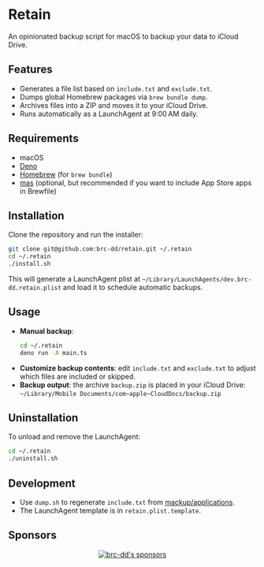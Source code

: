 # Retain

An opinionated backup script for macOS to backup your data to iCloud Drive.

## Features

- Generates a file list based on `include.txt` and `exclude.txt`.
- Dumps global Homebrew packages via `brew bundle dump`.
- Archives files into a ZIP and moves it to your iCloud Drive.
- Runs automatically as a LaunchAgent at 9:00 AM daily.

## Requirements

- macOS
- [Deno](https://deno.land/)
- [Homebrew](https://brew.sh/) (for `brew bundle`)
- [mas](https://github.com/mas-cli/mas) (optional, but recommended if you want to include App Store
  apps in Brewfile)

## Installation

Clone the repository and run the installer:

```bash
git clone git@github.com:brc-dd/retain.git ~/.retain
cd ~/.retain
./install.sh
```

This will generate a LaunchAgent plist at `~/Library/LaunchAgents/dev.brc-dd.retain.plist` and load
it to schedule automatic backups.

## Usage

- **Manual backup**:
  ```sh
  cd ~/.retain
  deno run -A main.ts
  ```
- **Customize backup contents**: edit `include.txt` and `exclude.txt` to adjust which files are
  included or skipped.
- **Backup output**: the archive `backup.zip` is placed in your iCloud Drive:
  `~/Library/Mobile Documents/com~apple~CloudDocs/backup.zip`

## Uninstallation

To unload and remove the LaunchAgent:

```bash
cd ~/.retain
./uninstall.sh
```

## Development

- Use `dump.sh` to regenerate `include.txt` from
  [mackup/applications](https://github.com/lra/mackup/tree/master/mackup/applications).
- The LaunchAgent template is in `retain.plist.template`.

## Sponsors

<p align="center">
  <a href="https://cdn.jsdelivr.net/gh/brc-dd/static/sponsors.svg">
    <img alt="brc-dd's sponsors" src='https://cdn.jsdelivr.net/gh/brc-dd/static/sponsors.svg'/>
  </a>
</p>
